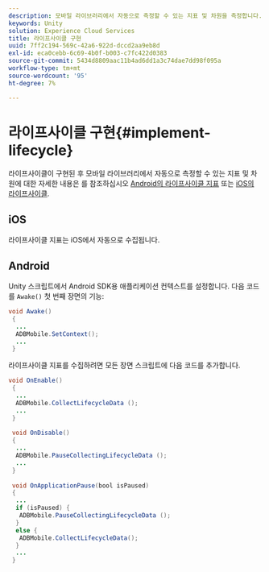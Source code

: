 ```yaml
---
description: 모바일 라이브러리에서 자동으로 측정할 수 있는 지표 및 차원을 측정합니다.
keywords: Unity
solution: Experience Cloud Services
title: 라이프사이클 구현
uuid: 7ff2c194-569c-42a6-922d-dccd2aa9eb8d
exl-id: eca0cebb-6c69-4b0f-b003-c7fc422d0383
source-git-commit: 5434d8809aac11b4ad6dd1a3c74dae7dd98f095a
workflow-type: tm+mt
source-wordcount: '95'
ht-degree: 7%

---
```


# 라이프사이클 구현{#implement-lifecycle}

라이프사이클이 구현된 후 모바일 라이브러리에서 자동으로 측정할 수 있는 지표 및 차원에 대한 자세한 내용은 를 참조하십시오 [Android의 라이프사이클 지표](/help/android/metrics.md) 또는 [iOS의 라이프사이클](/help/ios/metrics.md).

## iOS

라이프사이클 지표는 iOS에서 자동으로 수집됩니다.

## Android

Unity 스크립트에서 Android SDK용 애플리케이션 컨텍스트를 설정합니다. 다음 코드를 `Awake()` 첫 번째 장면의 기능:

```java
void Awake()
 {
  ...
  ADBMobile.SetContext();
  ...
 }
```

라이프사이클 지표를 수집하려면 모든 장면 스크립트에 다음 코드를 추가합니다.

```java
void OnEnable()
 {
  ...
  ADBMobile.CollectLifecycleData (); 
  ...
 }
 
 void OnDisable()
 {
  ...
  ADBMobile.PauseCollectingLifecycleData (); 
  ...
 }
  
 void OnApplicationPause(bool isPaused) 
 {
  ...
  if (isPaused) {
   ADBMobile.PauseCollectingLifecycleData (); 
  }  
  else {
   ADBMobile.CollectLifecycleData(); 
  }
  ...
 }
```
